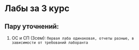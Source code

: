 # Лабы за 3 курс
## Пару уточнений:
1. ОС и СП (3сем): `Первая лаба одинаковая, отчеты разные, в зависимости от требований лаборанта`